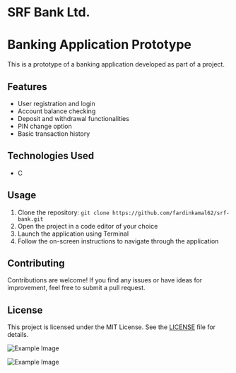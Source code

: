 <h1>SRF Bank Ltd.</h1>
<body>
  <h1>Banking Application Prototype</h1>
  
  <p>This is a prototype of a banking application developed as part of a project.</p>
  
  <h2>Features</h2>
  <ul>
    <li>User registration and login</li>
    <li>Account balance checking</li>
    <li>Deposit and withdrawal functionalities</li>
    <li>PIN change option</li>
    <li>Basic transaction history</li>
  </ul>
  
  <h2>Technologies Used</h2>
  <ul>
    <li>C</li>
  </ul>
  
  <h2>Usage</h2>
  <ol>
    <li>Clone the repository: <code>git clone https://github.com/fardinkamal62/srf-bank.git</code></li>
    <li>Open the project in a code editor of your choice</li>
    <li>Launch the application using Terminal</li>
    <li>Follow the on-screen instructions to navigate through the application</li>
  </ol>
  
  <h2>Contributing</h2>
  <p>Contributions are welcome! If you find any issues or have ideas for improvement, feel free to submit a pull request.</p>
  
  <h2>License</h2>
  <p>This project is licensed under the MIT License. See the <a href="LICENSE">LICENSE</a> file for details.</p>

![Example Image](https://earnmonysiam.000webhostapp.com/photo/1.png)

![Example Image](https://earnmonysiam.000webhostapp.com/photo/2.png)
  
</body>
</html>
